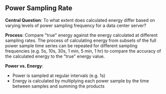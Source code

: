 ## Power Sampling Rate

<b>Central Question</b>: To what extent does calculated energy differ based on varying levels of power sampling frequency for a data center server? 

<b>Process</b>: Compare "true" energy against the energy calculated at different sampling rates. The process of calculating energy from subsets of the full power sample time series can be repeated for different sampling frequencies (e.g. 5s, 10s, 30s, 1 min, 5 min, 1 hr) to compare the accuracy of the calculated energy to the "true" energy value.

<b>Power vs. Energy</b>:
- Power is sampled at regular intervals (e.g. 1s)
- Energy is calculated by multiplying each power sample by the time between samples and summing the products